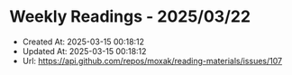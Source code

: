 # Weekly Readings - 2025/03/22

- Created At: 2025-03-15 00:18:12
- Updated At: 2025-03-15 00:18:12
- Url: https://api.github.com/repos/moxak/reading-materials/issues/107

